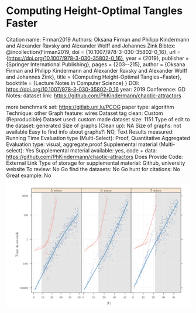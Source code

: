 # Computing Height-Optimal Tangles Faster

Citation name: Firman2019
Authors: Oksana Firman and Philipp Kindermann and Alexander Ravsky and Alexander Wolff and Johannes Zink
Bibtex: @incollection{Firman2019,
doi = {10.1007/978-3-030-35802-0_16},
url = {https://doi.org/10.1007/978-3-030-35802-0_16},
year = {2019},
publisher = {Springer International Publishing},
pages = {203--215},
author = {Oksana Firman and Philipp Kindermann and Alexander Ravsky and Alexander Wolff and Johannes Zink},
title = {Computing Height-Optimal Tangles~Faster},
booktitle = {Lecture Notes in Computer Science}
}
DOI: https://doi.org/10.1007/978-3-030-35802-0_16
year: 2019
Conference: GD
Notes: dataset link: https://github.com/PhKindermann/chaotic-attractors

more benchmark set: https://gitlab.uni.lu/PCOG
paper type: algorithm
Technique: other
Graph feature: wires
Dataset tag clean: Custom (Reproducible)
Dataset used: custom made
dataset size: 1151
Type of edit to the dataset: generated
Size of graphs (Clean up): NA
Size of graphs: not available
Easy to find info about graphs?: NO, Text
Results measured: Running Time
Evaluation type (Multi-Select): Proof, Quantitative Aggregated
Evaluation type: visual, aggregate,proof
Supplemental material (Multi-select): Yes
Supplemental material available: yes, code + data: https://github.com/PhKindermann/chaotic-attractors
Does Provide Code: External Link
Type of storage for supplemental material: Github, university website
To review: No
Go find the datasets: No
Go hunt for citations: No
Great example: No

![Untitled](Computing%20Height-Optimal%20Tangles%20Faster%2018764fd36066416f9c7f9889bb548fca/Untitled.png)
